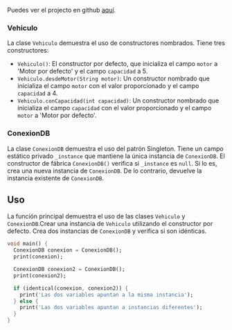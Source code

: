 Puedes ver el projecto en github [aquí](https://github.com/yourusername).

### Vehiculo

La clase `Vehiculo` demuestra el uso de constructores nombrados. Tiene tres constructores:

- `Vehiculo()`: El constructor por defecto, que inicializa el campo `motor` a 'Motor por defecto' y el campo `capacidad` a 5.
- `Vehiculo.desdeMotor(String motor)`: Un constructor nombrado que inicializa el campo `motor` con el valor proporcionado y el campo `capacidad` a 4.
- `Vehiculo.conCapacidad(int capacidad)`: Un constructor nombrado que inicializa el campo `capacidad` con el valor proporcionado y el campo `motor` a 'Motor por defecto'.

### ConexionDB

La clase `ConexionDB` demuestra el uso del patrón Singleton. Tiene un campo estático privado `_instance` que mantiene la única instancia de `ConexionDB`. El constructor de fábrica `ConexionDB()` verifica si `_instance` es `null`. Si lo es, crea una nueva instancia de `ConexionDB`. De lo contrario, devuelve la instancia existente de `ConexionDB`.

## Uso

La función principal demuestra el uso de las clases `Vehiculo` y `ConexionDB`.Crear una instancia de `Vehiculo` utilizando el constructor por defecto. Crea dos instancias de `ConexionDB` y verifica si son idénticas.

```dart
void main() {
  ConexionDB conexion = ConexionDB();
  print(conexion);

  ConexionDB conexion2 = ConexionDB();
  print(conexion2);

  if (identical(conexion, conexion2)) {
    print('Las dos variables apuntan a la misma instancia');
  } else {
    print('Las dos variables apuntan a instancias diferentes');
  }
}
```
